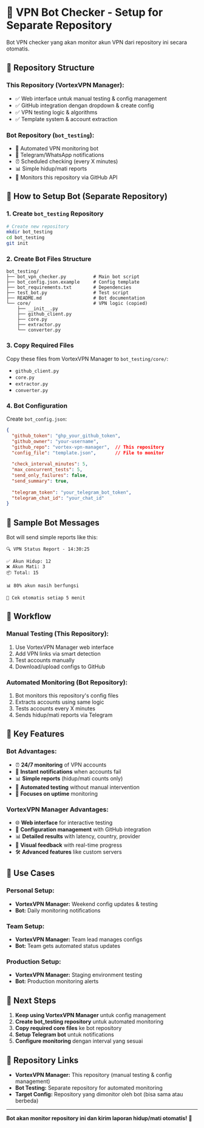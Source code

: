 # 🤖 VPN Bot Checker - Setup for Separate Repository

Bot VPN checker yang akan monitor akun VPN dari repository ini secara otomatis.

## 📍 **Repository Structure**

### **This Repository (VortexVPN Manager):**
- ✅ Web interface untuk manual testing & config management
- ✅ GitHub integration dengan dropdown & create config
- ✅ VPN testing logic & algorithms
- ✅ Template system & account extraction

### **Bot Repository (`bot_testing`):**
- 🤖 Automated VPN monitoring bot
- 📱 Telegram/WhatsApp notifications  
- ⏰ Scheduled checking (every X minutes)
- 📊 Simple hidup/mati reports
- 🔗 Monitors this repository via GitHub API

## 🚀 **How to Setup Bot (Separate Repository)**

### **1. Create `bot_testing` Repository**
```bash
# Create new repository
mkdir bot_testing
cd bot_testing
git init
```

### **2. Create Bot Files Structure**
```
bot_testing/
├── bot_vpn_checker.py          # Main bot script
├── bot_config.json.example     # Config template
├── bot_requirements.txt        # Dependencies
├── test_bot.py                 # Test script
├── README.md                   # Bot documentation
└── core/                       # VPN logic (copied)
    ├── __init__.py
    ├── github_client.py
    ├── core.py
    ├── extractor.py
    └── converter.py
```

### **3. Copy Required Files**

Copy these files from VortexVPN Manager to `bot_testing/core/`:
- `github_client.py`
- `core.py` 
- `extractor.py`
- `converter.py`

### **4. Bot Configuration**

Create `bot_config.json`:
```json
{
  "github_token": "ghp_your_github_token",
  "github_owner": "your-username",
  "github_repo": "vortex-vpn-manager",  // This repository
  "config_file": "template.json",       // File to monitor
  
  "check_interval_minutes": 5,
  "max_concurrent_tests": 5,
  "send_only_failures": false,
  "send_summary": true,
  
  "telegram_token": "your_telegram_bot_token",
  "telegram_chat_id": "your_chat_id"
}
```

## 📱 **Sample Bot Messages**

Bot will send simple reports like this:

```
🔍 VPN Status Report - 14:30:25

✅ Akun Hidup: 12
❌ Akun Mati: 3  
📦 Total: 15

📊 80% akun masih berfungsi

🔄 Cek otomatis setiap 5 menit
```

## 🎯 **Workflow**

### **Manual Testing (This Repository):**
1. Use VortexVPN Manager web interface
2. Add VPN links via smart detection
3. Test accounts manually
4. Download/upload configs to GitHub

### **Automated Monitoring (Bot Repository):**
1. Bot monitors this repository's config files
2. Extracts accounts using same logic
3. Tests accounts every X minutes
4. Sends hidup/mati reports via Telegram

## 🔧 **Key Features**

### **Bot Advantages:**
- ⏰ **24/7 monitoring** of VPN accounts
- 📱 **Instant notifications** when accounts fail
- 📊 **Simple reports** (hidup/mati counts only)
- 🔄 **Automated testing** without manual intervention
- 🎯 **Focuses on uptime** monitoring

### **VortexVPN Manager Advantages:**
- 🌐 **Web interface** for interactive testing
- 🔧 **Configuration management** with GitHub integration
- 📊 **Detailed results** with latency, country, provider
- 🎨 **Visual feedback** with real-time progress
- 🛠️ **Advanced features** like custom servers

## 🎪 **Use Cases**

### **Personal Setup:**
- **VortexVPN Manager:** Weekend config updates & testing
- **Bot:** Daily monitoring notifications

### **Team Setup:**
- **VortexVPN Manager:** Team lead manages configs
- **Bot:** Team gets automated status updates

### **Production Setup:**
- **VortexVPN Manager:** Staging environment testing
- **Bot:** Production monitoring alerts

## 📝 **Next Steps**

1. **Keep using VortexVPN Manager** untuk config management
2. **Create bot_testing repository** untuk automated monitoring
3. **Copy required core files** ke bot repository
4. **Setup Telegram bot** untuk notifications
5. **Configure monitoring** dengan interval yang sesuai

## 🔗 **Repository Links**

- **VortexVPN Manager:** This repository (manual testing & config management)
- **Bot Testing:** Separate repository for automated monitoring
- **Target Config:** Repository yang dimonitor oleh bot (bisa sama atau berbeda)

---

**Bot akan monitor repository ini dan kirim laporan hidup/mati otomatis!** 🚀